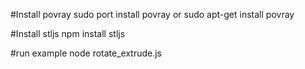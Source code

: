 #Install povray
sudo port install povray
or
sudo apt-get install povray

#Install stljs
npm install stljs

#run example
node rotate_extrude.js